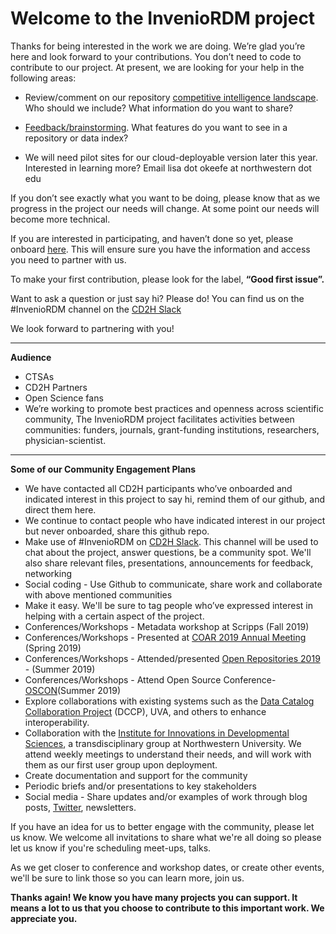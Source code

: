 # Welcome to the InvenioRDM project #
Thanks for being interested in the work we are doing. We’re glad you’re here and look forward to your contributions. You don’t need to code to contribute to our project. At present, we are looking for your help in the following areas:

* Review/comment on our repository [competitive intelligence landscape](https://github.com/data2health/InvenioRDM/issues/77). Who should we include? What information do you want to share? 

* [Feedback/brainstorming](https://github.com/data2health/InvenioRDM/issues/76). What features do you want to see in a repository or data index?

* We will need pilot sites for our cloud-deployable version later this year. Interested in learning more? Email lisa dot okeefe at northwestern dot edu

If you don’t see exactly what you want to be doing, please know that as we progress in the project our needs will change. At some point our needs will become more technical.  

If you are interested in participating, and haven’t done so yet, please onboard 
[here](http://bit.ly/cd2h-onboarding-form). This will ensure sure you have the information and access you need to partner with us. 

To make your first contribution, please look for the label, **“Good first issue”.**

Want to ask a question or just say hi? Please do! You can find us on the #InvenioRDM channel on the [CD2H Slack](https://cd2h.slack.com/messages)

We look forward to partnering with you!

_____________
**Audience**
* CTSAs
* CD2H Partners
* Open Science fans
* We’re working to promote best practices and openness across scientific community, The InvenioRDM project facilitates activities between communities: funders, journals, grant-funding institutions, researchers, physician-scientist.

______________
**Some of our Community Engagement Plans**

* We have contacted all CD2H participants who’ve onboarded and indicated interest in this project to say hi, remind them of our github, and direct them here. 
* We continue to contact people who have indicated interest in our project but never onboarded, share this github repo. 
* Make use of #InvenioRDM on [CD2H Slack](https://cd2h.slack.com/messages). This channel will be used to chat about the project, answer questions, be a community spot. We'll also share relevant files, presentations, announcements for feedback, networking 
* Social coding - Use Github to communicate, share work and collaborate with above mentioned communities
* Make it easy. We'll be sure to tag people who’ve expressed interest in helping with a certain aspect of the project. 
* Conferences/Workshops  - Metadata workshop at Scripps (Fall 2019)
* Conferences/Workshops  - Presented at [COAR 2019 Annual Meeting](https://www.coar-repositories.org/community/events/coar-annual-meeting-2019/) (Spring 2019)
* Conferences/Workshops - Attended/presented [Open Repositories 2019](https://or2019.blogs.uni-hamburg.de/) - (Summer 2019)
* Conferences/Workshops - Attend Open Source Conference-[OSCON](https://conferences.oreilly.com/oscon/oscon-or)(Summer 2019)
* Explore collaborations with existing systems such as the [Data Catalog Collaboration Project](https://www.datacatalogcollaborationproject.org/)  (DCCP), UVA, and others to enhance interoperability. 
* Collaboration with the [Institute for Innovations in Developmental Sciences](https://devsci.northwestern.edu/), a transdisciplinary group at Northwestern University. We attend weekly meetings to understand their needs, and will work with them as our first user group upon deployment. 
* Create documentation and support for the community
* Periodic briefs and/or presentations to key stakeholders
* Social media  - Share updates and/or examples of work through blog posts, [Twitter](https://www.twitter.com/data2health), newsletters. 

If you have an idea for us to better engage with the community, please let us know. We welcome all invitations to share what we're all doing so please let us know if you're scheduling meet-ups, talks. 

As we get closer to conference and workshop dates, or create other events, we'll be sure to link those so you can learn more, join us. 

**Thanks again! We know you have many projects you can support. It means a lot to us that you choose to contribute to this important work. We appreciate you.** 



